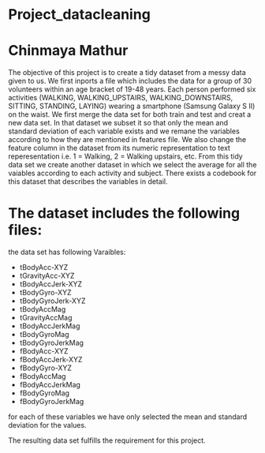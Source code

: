 # Project_datacleaning

Chinmaya Mathur
==================================================================

The objective of this project is to create a tidy dataset from a messy data given to us. We first inports a file which includes the data for a group of 30 volunteers within an age bracket of 19-48 years. Each person performed six activities (WALKING, WALKING_UPSTAIRS, WALKING_DOWNSTAIRS, SITTING, STANDING, LAYING) wearing a smartphone (Samsung Galaxy S II) on the waist. We first merge the data set for both train and test and creat a new data set. In that dataset we subset it so that only the mean and standard deviation of each variable exists and we remane the variables according to how they are mentioned in features file. We also change the feature column in the dataset from its numeric representation to text reperesentation i.e. 1 = Walking, 2 = Walking upstairs, etc. From this tidy data set we create another dataset in which we select the average for all the vaiables according to each activity and subject. There exists a codebook for this dataset that describes the variables in detail.

The dataset includes the following files:
=========================================
 the data set has following Varaibles:
 - tBodyAcc-XYZ
 - tGravityAcc-XYZ
 - tBodyAccJerk-XYZ
 - tBodyGyro-XYZ
 - tBodyGyroJerk-XYZ
 - tBodyAccMag
 - tGravityAccMag
 - tBodyAccJerkMag
 - tBodyGyroMag
 - tBodyGyroJerkMag
 - fBodyAcc-XYZ
 - fBodyAccJerk-XYZ
 - fBodyGyro-XYZ
 - fBodyAccMag
 - fBodyAccJerkMag
 - fBodyGyroMag
 - fBodyGyroJerkMag
 
 for each of these variables we have only selected the mean and standard deviation for the values.
 
 The resulting data set fulfills the requirement for this project.
